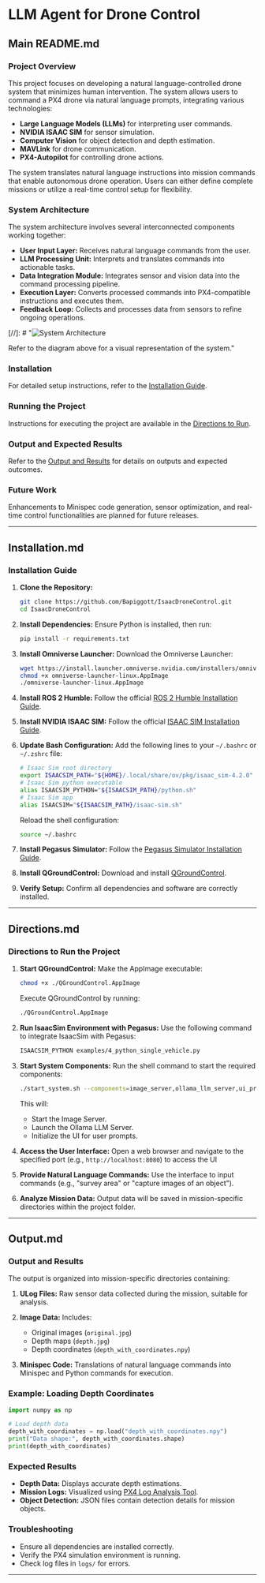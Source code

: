 # LLM Agent for Drone Control

## Main README.md

### Project Overview
This project focuses on developing a natural language-controlled drone system that minimizes human intervention. The system allows users to command a PX4 drone via natural language prompts, integrating various technologies:

- **Large Language Models (LLMs)** for interpreting user commands.
- **NVIDIA ISAAC SIM** for sensor simulation.
- **Computer Vision** for object detection and depth estimation.
- **MAVLink** for drone communication.
- **PX4-Autopilot** for controlling drone actions.

The system translates natural language instructions into mission commands that enable autonomous drone operation. Users can either define complete missions or utilize a real-time control setup for flexibility.

### System Architecture
The system architecture involves several interconnected components working together:

- **User Input Layer:** Receives natural language commands from the user.
- **LLM Processing Unit:** Interprets and translates commands into actionable tasks.
- **Data Integration Module:** Integrates sensor and vision data into the command processing pipeline.
- **Execution Layer:** Converts processed commands into PX4-compatible instructions and executes them.
- **Feedback Loop:** Collects and processes data from sensors to refine ongoing operations.

[//]: # "![System Architecture](path/to/system_architecture_diagram.png)

Refer to the diagram above for a visual representation of the system."

### Installation
For detailed setup instructions, refer to the [Installation Guide](installation.md).

### Running the Project
Instructions for executing the project are available in the [Directions to Run](directions.md).

### Output and Expected Results
Refer to the [Output and Results](output.md) for details on outputs and expected outcomes.

### Future Work
Enhancements to Minispec code generation, sensor optimization, and real-time control functionalities are planned for future releases.

---

## Installation.md
### Installation Guide

1. **Clone the Repository:**
   ```bash
   git clone https://github.com/Bapiggott/IsaacDroneControl.git
   cd IsaacDroneControl
   ```

2. **Install Dependencies:**
   Ensure Python is installed, then run:
   ```bash
   pip install -r requirements.txt
   ```

3. **Install Omniverse Launcher:**
   Download the Omniverse Launcher:
   ```bash
   wget https://install.launcher.omniverse.nvidia.com/installers/omniverse-launcher-linux.AppImage
   chmod +x omniverse-launcher-linux.AppImage
   ./omniverse-launcher-linux.AppImage
   ```

4. **Install ROS 2 Humble:**
   Follow the official [ROS 2 Humble Installation Guide](https://docs.ros.org/en/humble/Installation/Ubuntu-Install-Debs.html).

5. **Install NVIDIA ISAAC SIM:**
   Follow the official [ISAAC SIM Installation Guide](https://docs.omniverse.nvidia.com/isaacsim/latest/installation/install_workstation.html).

6. **Update Bash Configuration:**
   Add the following lines to your `~/.bashrc` or `~/.zshrc` file:
   ```bash
   # Isaac Sim root directory
   export ISAACSIM_PATH="${HOME}/.local/share/ov/pkg/isaac_sim-4.2.0"
   # Isaac Sim python executable
   alias ISAACSIM_PYTHON="${ISAACSIM_PATH}/python.sh"
   # Isaac Sim app
   alias ISAACSIM="${ISAACSIM_PATH}/isaac-sim.sh"
   ```
   Reload the shell configuration:
   ```bash
   source ~/.bashrc
   ```

7. **Install Pegasus Simulator:**
   Follow the [Pegasus Simulator Installation Guide](https://pegasussimulator.github.io/PegasusSimulator/source/setup/installation.html#installing-the-pegasus-simulator).

8. **Install QGroundControl:**
   Download and install [QGroundControl](https://qgroundcontrol.com/).

9. **Verify Setup:**
   Confirm all dependencies and software are correctly installed.


---

## Directions.md

### Directions to Run the Project

1. **Start QGroundControl:**
   Make the AppImage executable:
   ```bash
   chmod +x ./QGroundControl.AppImage
   ```
   Execute QGroundControl by running:
   ```bash
   ./QGroundControl.AppImage
   ```

2. **Run IsaacSim Environment with Pegasus:**
   Use the following command to integrate IsaacSim with Pegasus:
   ```bash
   ISAACSIM_PYTHON examples/4_python_single_vehicle.py
   ```

3. **Start System Components:**
   Run the shell command to start the required components:
   ```bash
   ./start_system.sh --components=image_server,ollama_llm_server,ui_prompt --default=all
   ```
   This will:
   - Start the Image Server.
   - Launch the Ollama LLM Server.
   - Initialize the UI for user prompts.

4. **Access the User Interface:**
   Open a web browser and navigate to the specified port (e.g., `http://localhost:8080`) to access the UI 

5. **Provide Natural Language Commands:**
   Use the interface to input commands (e.g., "survey area" or "capture images of an object").

6. **Analyze Mission Data:**
   Output data will be saved in mission-specific directories within the project folder.

---

## Output.md

### Output and Results

The output is organized into mission-specific directories containing:

1. **ULog Files:**
   Raw sensor data collected during the mission, suitable for analysis.

2. **Image Data:**
   Includes:
   - Original images (`original.jpg`)
   - Depth maps (`depth.jpg`)
   - Depth coordinates (`depth_with_coordinates.npy`)

3. **Minispec Code:**
   Translations of natural language commands into Minispec and Python commands for execution.

### Example: Loading Depth Coordinates
```python
import numpy as np

# Load depth data
depth_with_coordinates = np.load("depth_with_coordinates.npy")
print("Data shape:", depth_with_coordinates.shape)
print(depth_with_coordinates)
```

### Expected Results
- **Depth Data:** Displays accurate depth estimations.
- **Mission Logs:** Visualized using [PX4 Log Analysis Tool](https://logs.px4.io/).
- **Object Detection:** JSON files contain detection details for mission objects.

### Troubleshooting
- Ensure all dependencies are installed correctly.
- Verify the PX4 simulation environment is running.
- Check log files in `logs/` for errors.

---
